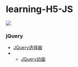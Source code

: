 # learning-H5-JS
 
<img src="https://qiniu.epipe.cn/photos/2019-01-01_%E9%A6%99%E6%B8%AF%E5%87%BA%E7%A7%9F%E8%BD%A6.jpg"/>
<br/>
 
### jQuery
- [JQuery选择器](https://coderpwh.net/2017/10/04/JQuery/)
- - [JQuery动画](https://coderpwh.net/2017/10/17/JQuerydonghuazongjie/)
